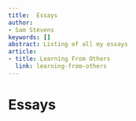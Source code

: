 ```yaml
---
title:  Essays
author:
- Sam Stevens
keywords: []
abstract: Listing of all my essays
article:
- title: Learning From Others
  link: learning-from-others
---
```


# Essays
